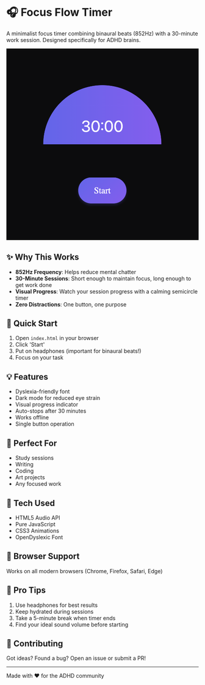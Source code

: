 
# 🎧 Focus Flow Timer

A minimalist focus timer combining binaural beats (852Hz) with a 30-minute work session. Designed specifically for ADHD brains.

![Focus Timer Screenshot](/assets/snapshot.png)

## ✨ Why This Works

- **852Hz Frequency**: Helps reduce mental chatter
- **30-Minute Sessions**: Short enough to maintain focus, long enough to get work done
- **Visual Progress**: Watch your session progress with a calming semicircle timer
- **Zero Distractions**: One button, one purpose

## 🚀 Quick Start

1. Open `index.html` in your browser
2. Click 'Start'
3. Put on headphones (important for binaural beats!)
4. Focus on your task

## 💡 Features

- Dyslexia-friendly font
- Dark mode for reduced eye strain
- Visual progress indicator
- Auto-stops after 30 minutes
- Works offline
- Single button operation

## 🎯 Perfect For

- Study sessions
- Writing
- Coding
- Art projects
- Any focused work

## 🔧 Tech Used

- HTML5 Audio API
- Pure JavaScript
- CSS3 Animations
- OpenDyslexic Font

## 📱 Browser Support

Works on all modern browsers (Chrome, Firefox, Safari, Edge)

## 💪 Pro Tips

1. Use headphones for best results
2. Keep hydrated during sessions
3. Take a 5-minute break when timer ends
4. Find your ideal sound volume before starting

## 🤝 Contributing

Got ideas? Found a bug? Open an issue or submit a PR!

---

Made with ❤️ for the ADHD community
